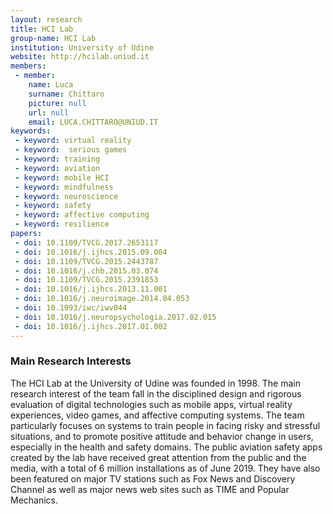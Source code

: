 ```yaml
---
layout: research
title: HCI Lab
group-name: HCI Lab
institution: University of Udine
website: http://hcilab.uniud.it
members: 
 - member: 
    name: Luca
    surname: Chittaro
    picture: null
    url: null
    email: LUCA.CHITTARO@UNIUD.IT
keywords: 
 - keyword: virtual reality 
 - keyword:  serious games
 - keyword: training
 - keyword: aviation
 - keyword: mobile HCI
 - keyword: mindfulness
 - keyword: neuroscience
 - keyword: safety
 - keyword: affective computing
 - keyword: resilience
papers: 
 - doi: 10.1109/TVCG.2017.2653117
 - doi: 10.1016/j.ijhcs.2015.09.004
 - doi: 10.1109/TVCG.2015.2443787
 - doi: 10.1016/j.chb.2015.03.074
 - doi: 10.1109/TVCG.2015.2391853
 - doi: 10.1016/j.ijhcs.2013.11.001
 - doi: 10.1016/j.neuroimage.2014.04.053
 - doi: 10.1093/iwc/iwv044
 - doi: 10.1016/j.neuropsychologia.2017.02.015
 - doi: 10.1016/j.ijhcs.2017.01.002
---
```



### Main Research Interests
The HCI Lab at the University of Udine was founded in 1998. The main research interest of the team fall in the disciplined design and rigorous evaluation of digital technologies such as mobile apps, virtual reality experiences, video games, and affective computing systems. The team particularly focuses on systems to train people in facing risky and stressful situations, and to promote positive attitude and behavior change in users, especially in the health and safety domains.  The public aviation safety apps created by the lab  have received great attention from the public and the media, with a total of 6 million installations as of June 2019. They have also been featured on major TV stations such as Fox News and Discovery Channel as well as major news web sites such as TIME and Popular Mechanics.